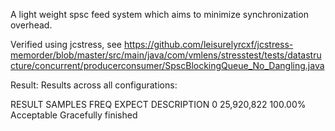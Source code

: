 A light weight spsc feed system which aims to minimize synchronization overhead.   

Verified using jcstress, see https://github.com/leisurelyrcxf/jcstress-memorder/blob/master/src/main/java/com/vmlens/stresstest/tests/datastructure/concurrent/producerconsumer/SpscBlockingQueue_No_Dangling.java

Result:    Results across all configurations:

RESULT     SAMPLES     FREQ       EXPECT       DESCRIPTION
0         25,920,822  100.00%   Acceptable  Gracefully finished